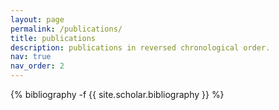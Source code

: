 ```yaml
---
layout: page
permalink: /publications/
title: publications
description: publications in reversed chronological order. 
nav: true
nav_order: 2
---
```

<!-- _pages/publications.md -->
<div class="publications">

{% bibliography -f {{ site.scholar.bibliography }} %}

</div>
